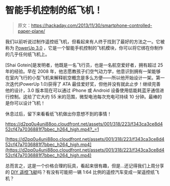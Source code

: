 # 智能手机控制的纸飞机！

> 原文：<https://hackaday.com/2013/11/30/smartphone-controlled-paper-plane/>

我们以前听说过制作遥控纸飞机，但看起来有人终于找到了最好的方法之一。它被称为 [PowerUp 3.0](http://www.kickstarter.com/projects/393053146/powerup-30-smartphone-controlled-paper-airplane) ，它是一个智能手机控制的飞机模块，你可以将它绑在你制作的几乎任何纸飞机上。

[Shai Gotein]是发明者，他既是一名飞行员，也是一名航空爱好者，拥有超过 25 年的经验。早在 2008 年，他志愿教孩子们空气动力学，他意识到拥有一架能够在室内飞行的小型飞机来解释航空概念是多么方便——所以他开始设计一架。第一次迭代(PowerUp 1.0)获得了 ATA 最佳爱好奖，但他并没有就此止步！继续完善他的设计，3.0 版本现在可以通过 iPhone 或 Android 设备使用低能耗蓝牙通信进行控制。这给了它大约 55 米的范围，微型电池每次充电可持续 10 分钟。最棒的是你可以设计飞机！

休息过后，留下来看看纸飞机做出你意想不到的事情！

 <https://d2pq0u4uni88oo.cloudfront.net/assets/001/318/223/f343ca3ce8d452cf47a7036881f7bbec_h264_high.mp4?_=1>

[https://d2pq0u4uni88oo.cloudfront.net/assets/001/318/223/f343ca3ce8d452cf47a7036881f7bbec_h264_high.mp4](https://d2pq0u4uni88oo.cloudfront.net/assets/001/318/223/f343ca3ce8d452cf47a7036881f7bbec_h264_high.mp4)

总而言之，这是一个价格合理的玩具，看起来很有趣，但是…还记得我们上周分享的 [DIY 遥控飞艇](http://hackaday.com/2013/11/16/13-homemade-rc-blimp/)吗？有没有可能把一辆 1:64 比例的遥控汽车变成一架遥控纸飞机？